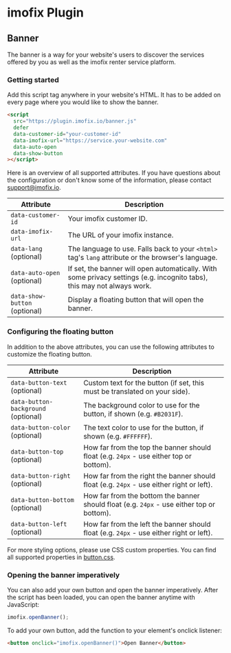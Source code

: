 # imofix Plugin

## Banner

The banner is a way for your website's users to discover the services offered by you as well as the imofix renter service platform.

### Getting started

Add this script tag anywhere in your website's HTML. It has to be added on every page where you would like to show the banner.

```html
<script
  src="https://plugin.imofix.io/banner.js"
  defer
  data-customer-id="your-customer-id"
  data-imofix-url="https://service.your-website.com"
  data-auto-open
  data-show-button
></script>
```

Here is an overview of all supported attributes. If you have questions about the configuration or don't know some of the information, please contact [support@imofix.io](mailto:support@imofix.io).

| Attribute                     | Description                                                                                                             |
| ----------------------------- | ----------------------------------------------------------------------------------------------------------------------- |
| `data-customer-id`            | Your imofix customer ID.                                                                                                |
| `data-imofix-url`             | The URL of your imofix instance.                                                                                        |
| `data-lang` (optional)        | The language to use. Falls back to your `<html>` tag's `lang` attribute or the browser's language.                      |
| `data-auto-open` (optional)   | If set, the banner will open automatically. With some privacy settings (e.g. incognito tabs), this may not always work. |
| `data-show-button` (optional) | Display a floating button that will open the banner.                                                                    |

### Configuring the floating button

In addition to the above attributes, you can use the following attributes to customize the floating button.

| Attribute                           | Description                                                                               |
| ----------------------------------- | ----------------------------------------------------------------------------------------- |
| `data-button-text` (optional)       | Custom text for the button (if set, this must be translated on your side).                |
| `data-button-background` (optional) | The background color to use for the button, if shown (e.g. `#B2031F`).                    |
| `data-button-color` (optional)      | The text color to use for the button, if shown (e.g. `#FFFFFF`).                          |
| `data-button-top` (optional)        | How far from the top the banner should float (e.g. `24px` - use either top or bottom).    |
| `data-button-right` (optional)      | How far from the right the banner should float (e.g. `24px` - use either right or left).  |
| `data-button-bottom` (optional)     | How far from the bottom the banner should float (e.g. `24px` - use either top or bottom). |
| `data-button-left` (optional)       | How far from the left the banner should float (e.g. `24px` - use either right or left).   |

For more styling options, please use CSS custom properties. You can find all supported properties in [button.css](src/button.css).

### Opening the banner imperatively

You can also add your own button and open the banner imperatively. After the script has been loaded, you can open the banner anytime with JavaScript:

```js
imofix.openBanner();
```

To add your own button, add the function to your element's onclick listener:

```html
<button onclick="imofix.openBanner()">Open Banner</button>
```
